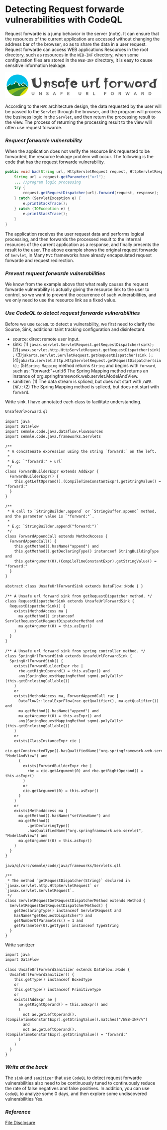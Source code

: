 # Detecting Request forwarde vulnerabilities with CodeQL

Request forwarde is a jump behavior in the server (note). It can ensure that the resources of the current application are accessed without changing the address bar of the browser, so as to share the data in a user request. Request forwarde can access WEB applications Resources in the root directory, such as resources in the `WEB-INF` directory, when some configuration files are stored in the `WEB-INF` directory, it is easy to cause sensitive information leakage.

![unsafe-url-forward](/articles/2021/images/unsafe-url-forward.png)

According to the `MVC` architecture design, the data requested by the user will be passed to the `Servlet` through the browser, and the program will process the business logic in the `Servlet`, and then return the processing result to the view. The process of returning the processing result to the view will often use request forwarde.

### ***Request forwarde vulnerability***

When the application does not verify the resource link requested to be forwarded, the resource leakage problem will occur. The following is the code that has the request forwarde vulnerability.

```java
public void bad(String url, HttpServletRequest request, HttpServletResponse response) {
	String url = request.getParameter("url");
	... //program logic processing
	try {
		request.getRequestDispatcher(url).forward(request, response);
	} catch (ServletException e) {
		e.printStackTrace();
	} catch (IOException e) {
		e.printStackTrace();
	}
}
```

The application receives the user request data and performs logical processing, and then forwards the processed result to the internal resources of the current application as a response, and finally presents the result to the user. The above example shows the original request forwarde of `Servlet`, in Many `MVC` frameworks have already encapsulated request forwarde and request redirection.

### ***Prevent request forwarde vulnerabilities***

We know from the example above that what really causes the request forwarde vulnerability is actually giving the resource link to the user to control, so we want to prevent the occurrence of such vulnerabilities, and we only need to use the resource link as a fixed value.

### ***Use CodeQL to detect request forwarde vulnerabilities***

Before we use `CodeQL` to detect a vulnerability, we first need to clarify the Source, Sink, additional taint tracking configuration and disinfectant.

- source: direct remote user input.
- sink: (1) `javax.servlet.ServletRequest.getRequestDispatcher(sink);` (2)`javax.servlet.http.HttpServletRequest.getRequestDispatcher(sink);` (3)`jakarta.servlet.ServletRequest.getRequestDispatcher(sink );` (4)`jakarta.servlet.http.HttpServletRequest.getRequestDispatcher(sink);` (5)`Spring Mapping` method returns `String` and begins with `forward`, such as: "forward:"+url;(6 The Spring Mapping method returns an instance of org.springframework.web.servlet.ModelAndView.
- sanitizer: (1) The data stream is spliced, but does not start with `/WEB-INF/`; (2) The Spring Mapping method is spliced, but does not start with `forward`.

Write sink. I have annotated each class to facilitate understanding.

```ql
UnsafeUrlForward.ql

import java
import DataFlow
import semmle.code.java.dataflow.FlowSources
import semmle.code.java.frameworks.Servlets

/**
 * A concatenate expression using the string `forward:` on the left.
 *
 * E.g: `"forward:" + url`
 */
class ForwardBuilderExpr extends AddExpr {
  ForwardBuilderExpr() {
    this.getLeftOperand().(CompileTimeConstantExpr).getStringValue() = "forward:"
  }
}

/**
 * A call to `StringBuilder.append` or `StringBuffer.append` method, and the parameter value is `"forward:"`.
 *
 * E.g: `StringBuilder.append("forward:")`
 */
class ForwardAppendCall extends MethodAccess {
  ForwardAppendCall() {
    this.getMethod().hasName("append") and
    this.getMethod().getDeclaringType() instanceof StringBuildingType and
    this.getArgument(0).(CompileTimeConstantExpr).getStringValue() = "forward:"
  }
}

abstract class UnsafeUrlForwardSink extends DataFlow::Node { }

/** A Unsafe url forward sink from getRequestDispatcher method. */
class RequestDispatcherSink extends UnsafeUrlForwardSink {
  RequestDispatcherSink() {
    exists(MethodAccess ma |
      ma.getMethod() instanceof ServletRequestGetRequestDispatcherMethod and
      ma.getArgument(0) = this.asExpr()
    )
  }
}

/** A Unsafe url forward sink from spring controller method. */
class SpringUrlForwardSink extends UnsafeUrlForwardSink {
  SpringUrlForwardSink() {
    exists(ForwardBuilderExpr rbe |
      rbe.getRightOperand() = this.asExpr() and
      any(SpringRequestMappingMethod sqmm).polyCalls*(this.getEnclosingCallable())
    )
    or
    exists(MethodAccess ma, ForwardAppendCall rac |
      DataFlow2::localExprFlow(rac.getQualifier(), ma.getQualifier()) and
      ma.getMethod().hasName("append") and
      ma.getArgument(0) = this.asExpr() and
      any(SpringRequestMappingMethod sqmm).polyCalls*(this.getEnclosingCallable())
    )
    or
    exists(ClassInstanceExpr cie |
      cie.getConstructedType().hasQualifiedName("org.springframework.web.servlet", "ModelAndView") and
      (
        exists(ForwardBuilderExpr rbe |
          rbe = cie.getArgument(0) and rbe.getRightOperand() = this.asExpr()
        )
        or
        cie.getArgument(0) = this.asExpr()
      )
    )
    or
    exists(MethodAccess ma |
      ma.getMethod().hasName("setViewName") and
      ma.getMethod()
          .getDeclaringType()
          .hasQualifiedName("org.springframework.web.servlet", "ModelAndView") and
      ma.getArgument(0) = this.asExpr()
    )
  }
}

java/ql/src/semmle/code/java/frameworks/Servlets.qll

/**
 * The method `getRequestDispatcher(String)` declared in `javax.servlet.http.HttpServletRequest` or `javax.servlet.ServletRequest`.
 */
class ServletRequestGetRequestDispatcherMethod extends Method {
  ServletRequestGetRequestDispatcherMethod() {
    getDeclaringType() instanceof ServletRequest and
    hasName("getRequestDispatcher") and
    getNumberOfParameters() = 1 and
    getParameter(0).getType() instanceof TypeString
  }
}
```

Write sanitizer

```ql
import java
import DataFlow

class UnsafeUrlForwardSanitizer extends DataFlow::Node {
  UnsafeUrlForwardSanitizer() {
    this.getType() instanceof BoxedType
    or
    this.getType() instanceof PrimitiveType
    or
    exists(AddExpr ae |
      ae.getRightOperand() = this.asExpr() and
      (
        not ae.getLeftOperand().(CompileTimeConstantExpr).getStringValue().matches("/WEB-INF/%")
        and
        not ae.getLeftOperand().(CompileTimeConstantExpr).getStringValue() = "forward:"
      )
    )
  }
}
```

### ***Write at the back***

The `sink` and `sanitizer` that use `CodeQL` to detect request forwarde vulnerabilities also need to be continuously tuned to continuously reduce the rate of false negatives and false positives. In addition, you can use `CodeQL` to analyze some 0 days, and then explore some undiscovered vulnerabilities Yes.


### ***Reference***

[File Disclosure](https://vulncat.fortify.com/en/detail?id=desc.dataflow.java.file_disclosure_spring)